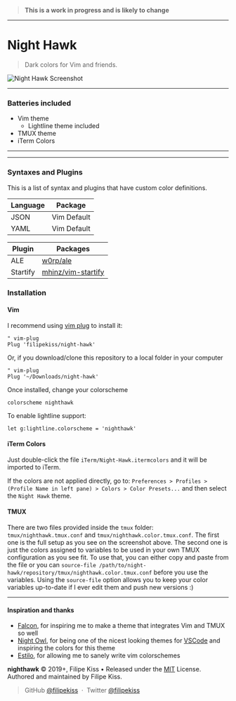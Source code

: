 > **This is a work in progress and is likely to change**

---

# Night Hawk

> Dark colors for Vim and friends.

![Night Hawk Screenshot][screenshot]

---

### Batteries included

-   Vim theme
    -   Lightline theme included
-   TMUX theme
-   iTerm Colors

---

---

### Syntaxes and Plugins

This is a list of syntax and plugins that have custom color definitions.

| Language | Package     |
| -------- | ----------- |
| JSON     | Vim Default |
| YAML     | Vim Default |

| Plugin   | Packages                                                    |
| -------- | ----------------------------------------------------------- |
| ALE      | [w0rp/ale](https://github.com/w0rp/ale)                     |
| Startify | [mhinz/vim-startify](https://github.com/mhinz/vim-startify) |

### Installation

#### Vim

I recommend using [vim plug](https://github.com/junegunn/vim-plug) to install
it:

```viml
" vim-plug
Plug 'filipekiss/night-hawk'
```

Or, if you download/clone this repository to a local folder in your computer

```viml
" vim-plug
Plug '~/Downloads/night-hawk'
```

Once installed, change your colorscheme

```viml
colorscheme nighthawk
```

To enable lightline support:

```viml
let g:lightline.colorscheme = 'nighthawk'
```

#### iTerm Colors

Just double-click the file `iTerm/Night-Hawk.itermcolors` and it will be
imported to iTerm.

If the colors are not applied directly, go to:
`Preferences > Profiles > (Profile Name in left pane) > Colors > Color Presets...`
and then select the `Night Hawk` theme.

#### TMUX

There are two files provided inside the `tmux` folder:
`tmux/nighthawk.tmux.conf` and `tmux/nighthawk.color.tmux.conf`. The first one
is the full setup as you see on the screenshot above. The second one is just the
colors assigned to variables to be used in your own TMUX configuration as you
see fit. To use that, you can either copy and paste from the file or you can
`source-file /path/to/night-hawk/repository/tmux/nighthawk.color.tmux.conf`
before you use the variables. Using the `source-file` option allows you to keep
your color variables up-to-date if I ever edit them and push new versions :)

---

#### Inspiration and thanks

-   [Falcon][1], for inspiring me to make a theme that integrates Vim and TMUX
    so well
-   [Night Owl][2], for being one of the nicest looking themes for [VSCode][3]
    and inspiring the colors for this theme
-   [Estilo][4], for allowing me to sanely write vim colorschemes

**nighthawk** © 2019+, Filipe Kiss • Released under the [MIT] License.<br>
Authored and maintained by Filipe Kiss.

> GitHub [@filipekiss](https://github.com/filipekiss) &nbsp;&middot;&nbsp;
> Twitter [@filipekiss](https://twitter.com/filipekiss)

[screenshot]:
    https://user-images.githubusercontent.com/48519/56898553-b9081080-6a67-11e9-900a-e1d53d0b737e.png
[mit]: http://mit-license.org/
[1]: https://github.com/fenetikm/falcon
[2]: https://github.com/sdras/night-owl-vscode-theme
[3]: https://code.visualstudio.com/
[4]: https://github.com/jacoborus/estilo
